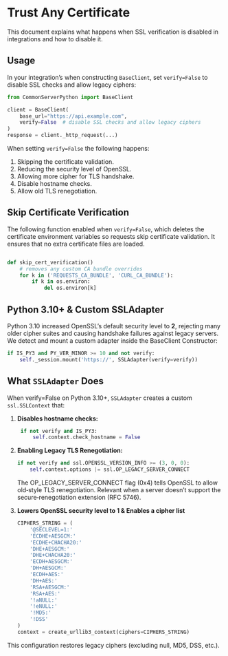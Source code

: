 # Trust Any Certificate
This document explains what happens when SSL verification is disabled in integrations and how to disable it.

## Usage

In your integration’s when constructing `BaseClient`, set `verify=False` to disable SSL checks and allow legacy ciphers:

```python
from CommonServerPython import BaseClient

client = BaseClient(
    base_url="https://api.example.com",
    verify=False  # disable SSL checks and allow legacy ciphers
)
response = client._http_request(...)
```

When setting `verify=False` the following happens:
1. Skipping the certificate validation.
2. Reducing the security level of OpenSSL.
3. Allowing more cipher for TLS handshake.
4. Disable hostname checks.
5. Allow old TLS renegotiation.

## Skip Certificate Verification

The following function enabled when `verify=False`, which deletes the certificate environment variables so requests skip certificate validation.
It ensures that no extra certificate files are loaded.
```python

def skip_cert_verification()
    # removes any custom CA bundle overrides
    for k in ('REQUESTS_CA_BUNDLE', 'CURL_CA_BUNDLE'):
        if k in os.environ:
            del os.environ[k]
```

## Python 3.10+ & Custom SSLAdapter

Python 3.10 increased OpenSSL’s default security level to **2**, rejecting many older cipher suites and causing handshake failures against legacy servers. We detect and mount a custom adapter inside the BaseClient Constructor:

```python
if IS_PY3 and PY_VER_MINOR >= 10 and not verify:
    self._session.mount('https://', SSLAdapter(verify=verify))
```

## What `SSLAdapter` Does

When verify=False on Python 3.10+, `SSLAdapter` creates a custom `ssl.SSLContext` that:

1. **Disables hostname checks:**  
   ```python
    if not verify and IS_PY3:
        self.context.check_hostname = False
    ```

2. **Enabling Legacy TLS Renegotiation:**

    ```python
    if not verify and ssl.OPENSSL_VERSION_INFO >= (3, 0, 0):
        self.context.options |= ssl.OP_LEGACY_SERVER_CONNECT
    ```
   The OP_LEGACY_SERVER_CONNECT flag (0x4) tells OpenSSL to allow old‐style TLS renegotiation. Relevant when a server doesn’t support the secure‐renegotiation extension (RFC 5746).


3. **Lowers OpenSSL security level to 1 & Enables a cipher list**  
   ```python
   CIPHERS_STRING = (
       '@SECLEVEL=1:'
       'ECDHE+AESGCM:'
       'ECDHE+CHACHA20:'
       'DHE+AESGCM:'
       'DHE+CHACHA20:'
       'ECDH+AESGCM:'
       'DH+AESGCM:'
       'ECDH+AES:'
       'DH+AES:'
       'RSA+AESGCM:'
       'RSA+AES:'
       '!aNULL:'
       '!eNULL:'
       '!MD5:'
       '!DSS'
   )
   context = create_urllib3_context(ciphers=CIPHERS_STRING)
   ```

This configuration restores legacy ciphers (excluding null, MD5, DSS, etc.).